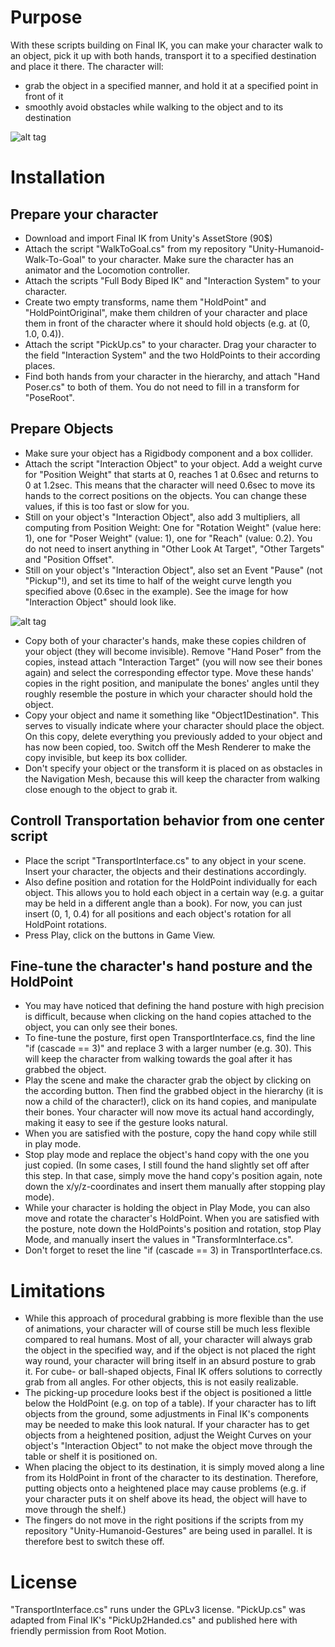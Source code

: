 # Purpose
With these scripts building on Final IK, you can make your character walk to an object, pick it up with both hands, transport it to a specified destination and place it there. The character will:
* grab the object in a specified manner, and hold it at a specified point in front of it
* smoothly avoid obstacles while walking to the object and to its destination

![alt tag](https://github.com/mariusrubo/Unity-Humanoid-TransportObjects/blob/master/transport.jpg)

# Installation
## Prepare your character
* Download and import Final IK from Unity's AssetStore (90$)
* Attach the script "WalkToGoal.cs" from my repository "Unity-Humanoid-Walk-To-Goal" to your character. Make sure the character has an animator and the Locomotion controller.
* Attach the scripts "Full Body Biped IK" and "Interaction System" to your character.
* Create two empty transforms, name them "HoldPoint" and "HoldPointOriginal", make them children of your character and place them in front of the character where it should hold objects (e.g. at (0, 1.0, 0.4)).
* Attach the script "PickUp.cs" to your character. Drag your character to the field "Interaction System" and the two HoldPoints to their according places.
* Find both hands from your character in the hierarchy, and attach "Hand Poser.cs" to both of them. You do not need to fill in a transform for "PoseRoot".

## Prepare Objects
* Make sure your object has a Rigidbody component and a box collider.
* Attach the script "Interaction Object" to your object. Add a weight curve for "Position Weight" that starts at 0, reaches 1 at 0.6sec and returns to 0 at 1.2sec. This means that the character will need 0.6sec to move its hands to the correct positions on the objects. You can change these values, if this is too fast or slow for you.
* Still on your object's "Interaction Object", also add 3 multipliers, all computing from Position Weight: One for "Rotation Weight" (value here: 1), one for "Poser Weight" (value: 1), one for "Reach" (value: 0.2). You do not need to insert anything in "Other Look At Target", "Other Targets" and "Position Offset".
* Still on your object's "Interaction Object", also set an Event "Pause" (not "Pickup"!), and set its time to half of the weight curve length you specified above (0.6sec in the example). See the image for how "Interaction Object" should look like.

![alt tag](https://github.com/mariusrubo/Unity-Humanoid-TransportObjects/blob/master/interactionObject.jpg)

* Copy both of your character's hands, make these copies children of your object (they will become invisible). Remove "Hand Poser" from the copies, instead attach "Interaction Target" (you will now see their bones again) and select the corresponding effector type. Move these hands' copies in the right position, and manipulate the bones' angles until they roughly resemble the posture in which your character should hold the object.
* Copy your object and name it something like "Object1Destination". This serves to visually indicate where your character should place the object. On this copy, delete everything you previously added to your object and has now been copied, too. Switch off the Mesh Renderer to make the copy invisible, but keep its box collider.  
* Don't specify your object or the transform it is placed on as obstacles in the Navigation Mesh, because this will keep the character from walking close enough to the object to grab it.

## Controll Transportation behavior from one center script
* Place the script "TransportInterface.cs" to any object in your scene. Insert your character, the objects and their destinations accordingly.
* Also define position and rotation for the HoldPoint individually for each object. This allows you to hold each object in a certain way (e.g. a guitar may be held in a different angle than a book). For now, you can just insert (0, 1, 0.4) for all positions and each object's rotation for all HoldPoint rotations.
* Press Play, click on the buttons in Game View.

## Fine-tune the character's hand posture and the HoldPoint
* You may have noticed that defining the hand posture with high precision is difficult, because when clicking on the hand copies attached to the object, you can only see their bones.
* To fine-tune the posture, first open TransportInterface.cs, find the line "if (cascade == 3)" and replace 3 with a larger number (e.g. 30). This will keep the character from walking towards the goal after it has grabbed the object.
* Play the scene and make the character grab the object by clicking on the according button. Then find the grabbed object in the hierarchy (it is now a child of the character!), click on its hand copies, and manipulate their bones. Your character will now move its actual hand accordingly, making it easy to see if the gesture looks natural.
* When you are satisfied with the posture, copy the hand copy while still in play mode.
* Stop play mode and replace the object's hand copy with the one you just copied. (In some cases, I still found the hand slightly set off after this step. In that case, simply move the hand copy's position again, note down the x/y/z-coordinates and insert them manually after stopping play mode).
* While your character is holding the object in Play Mode, you can also move and rotate the character's HoldPoint. When you are satisfied with the posture, note down the HoldPoints's position and rotation, stop Play Mode, and manually insert the values in "TransformInterface.cs".
* Don't forget to reset the line "if (cascade == 3) in TransportInterface.cs.

# Limitations
* While this approach of procedural grabbing is more flexible than the use of animations, your character will of course still be much less flexible compared to real humans. Most of all, your character will always grab the object in the specified way, and if the object is not placed the right way round, your character will bring itself in an absurd posture to grab it. For cube- or ball-shaped objects, Final IK offers solutions to correctly grab from all angles. For other objects, this is not easily realizable.
* The picking-up procedure looks best if the object is positioned a little below the HoldPoint (e.g. on top of a table). If your character has to lift objects from the ground, some adjustments in Final IK's components may be needed to make this look natural. If your character has to get objects from a heightened position, adjust the Weight Curves on your object's "Interaction Object" to not make the object move through the table or shelf it is positioned on.
* When placing the object to its destination, it is simply moved along a line from its HoldPoint in front of the character to its destination. Therefore, putting objects onto a heightened place may cause problems (e.g. if your character puts it on shelf above its head, the object will have to move through the shelf.)
* The fingers do not move in the right positions if the scripts from my repository "Unity-Humanoid-Gestures" are being used in parallel. It is therefore best to switch these off.

# License
"TransportInterface.cs" runs under the GPLv3 license. "PickUp.cs" was adapted from Final IK's "PickUp2Handed.cs" and published here with friendly permission from Root Motion.

